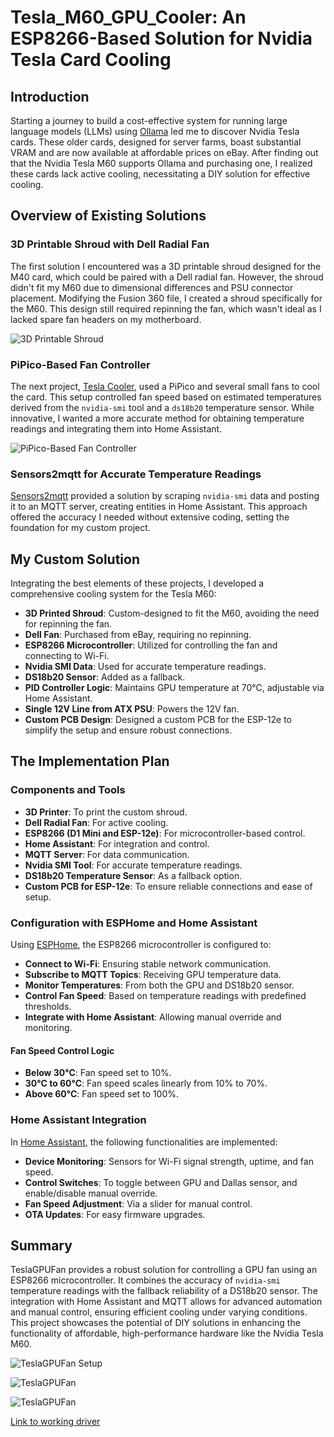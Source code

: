 # Tesla_M60_GPU_Cooler: An ESP8266-Based Solution for Nvidia Tesla Card Cooling

## Introduction

Starting a journey to build a cost-effective system for running large language models (LLMs) using [Ollama](https://ollama.com/) led me to discover Nvidia Tesla cards. These older cards, designed for server farms, boast substantial VRAM and are now available at affordable prices on eBay. After finding out that the Nvidia Tesla M60 supports Ollama and purchasing one, I realized these cards lack active cooling, necessitating a DIY solution for effective cooling.

## Overview of Existing Solutions

### 3D Printable Shroud with Dell Radial Fan

The first solution I encountered was a 3D printable shroud designed for the M40 card, which could be paired with a Dell radial fan. However, the shroud didn't fit my M60 due to dimensional differences and PSU connector placement. Modifying the Fusion 360 file, I created a shroud specifically for the M60. This design still required repinning the fan, which wasn't ideal as I lacked spare fan headers on my motherboard.

![3D Printable Shroud](https://cdn.thingiverse.com/assets/81/43/b7/08/b5/large_display_0d693aff-a07b-4d63-ab91-155a881d37fa.png)

### PiPico-Based Fan Controller

The next project, [Tesla Cooler](https://github.com/tesla-cooler), used a PiPico and several small fans to cool the card. This setup controlled fan speed based on estimated temperatures derived from the `nvidia-smi` tool and a `ds18b20` temperature sensor. While innovative, I wanted a more accurate method for obtaining temperature readings and integrating them into Home Assistant.

![PiPico-Based Fan Controller](https://www.esologic.com/wp-content/uploads/2021/11/MG_5596-644x429.jpg)

### Sensors2mqtt for Accurate Temperature Readings

[Sensors2mqtt](https://github.com/koriwi/sensors2mqtt) provided a solution by scraping `nvidia-smi` data and posting it to an MQTT server, creating entities in Home Assistant. This approach offered the accuracy I needed without extensive coding, setting the foundation for my custom project.

## My Custom Solution

Integrating the best elements of these projects, I developed a comprehensive cooling system for the Tesla M60:

- **3D Printed Shroud**: Custom-designed to fit the M60, avoiding the need for repinning the fan.
- **Dell Fan**: Purchased from eBay, requiring no repinning.
- **ESP8266 Microcontroller**: Utilized for controlling the fan and connecting to Wi-Fi.
- **Nvidia SMI Data**: Used for accurate temperature readings.
- **DS18b20 Sensor**: Added as a fallback.
- **PID Controller Logic**: Maintains GPU temperature at 70°C, adjustable via Home Assistant.
- **Single 12V Line from ATX PSU**: Powers the 12V fan.
- **Custom PCB Design**: Designed a custom PCB for the ESP-12e to simplify the setup and ensure robust connections.

## The Implementation Plan

### Components and Tools

- **3D Printer**: To print the custom shroud.
- **Dell Radial Fan**: For active cooling.
- **ESP8266 (D1 Mini and ESP-12e)**: For microcontroller-based control.
- **Home Assistant**: For integration and control.
- **MQTT Server**: For data communication.
- **Nvidia SMI Tool**: For accurate temperature readings.
- **DS18b20 Temperature Sensor**: As a fallback option.
- **Custom PCB for ESP-12e**: To ensure reliable connections and ease of setup.

### Configuration with ESPHome and Home Assistant

Using [ESPHome](https://esphome.io/index.html), the ESP8266 microcontroller is configured to:

- **Connect to Wi-Fi**: Ensuring stable network communication.
- **Subscribe to MQTT Topics**: Receiving GPU temperature data.
- **Monitor Temperatures**: From both the GPU and DS18b20 sensor.
- **Control Fan Speed**: Based on temperature readings with predefined thresholds.
- **Integrate with Home Assistant**: Allowing manual override and monitoring.

#### Fan Speed Control Logic

- **Below 30°C**: Fan speed set to 10%.
- **30°C to 60°C**: Fan speed scales linearly from 10% to 70%.
- **Above 60°C**: Fan speed set to 100%.

### Home Assistant Integration

In [Home Assistant](https://www.home-assistant.io/), the following functionalities are implemented:

- **Device Monitoring**: Sensors for Wi-Fi signal strength, uptime, and fan speed.
- **Control Switches**: To toggle between GPU and Dallas sensor, and enable/disable manual override.
- **Fan Speed Adjustment**: Via a slider for manual control.
- **OTA Updates**: For easy firmware upgrades.

## Summary

TeslaGPUFan provides a robust solution for controlling a GPU fan using an ESP8266 microcontroller. It combines the accuracy of `nvidia-smi` temperature readings with the fallback reliability of a DS18b20 sensor. The integration with Home Assistant and MQTT allows for advanced automation and manual control, ensuring efficient cooling under varying conditions. This project showcases the potential of DIY solutions in enhancing the functionality of affordable, high-performance hardware like the Nvidia Tesla M60.

![TeslaGPUFan Setup](https://github.com/karl0ss/Tesla_M60_GPU_Cooler/assets/2493260/772dd6d8-6c78-424f-b040-0d405d7db1bc)

![TeslaGPUFan](https://github.com/karl0ss/Tesla_M60_GPU_Cooler/assets/2493260/5208d1f0-97dd-4c7e-82b3-e253288f31ae)

![TeslaGPUFan](https://github.com/karl0ss/Tesla_M60_GPU_Cooler/assets/2493260/f3e7f10e-381e-4672-bde9-14616baf444d)

[Link to working driver](https://www.nvidia.com/Download/driverResults.aspx/222684/en-us)
